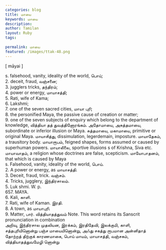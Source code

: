 ```yaml
---
categories: blog
title: மாயை
keywords: மாயை
description: 
author: Tamilan
layout: Ruby
tags: 
 
permalink: மாயை
featured: /images/ttak-48.png
---
```

  
[ māyai ]  
  
s. falsehood, vanity, ideality of the world, பொய்;   
2. deceit, fraud, வஞ்சனை;   
3. jugglers tricks, தந்திரம்;   
4. power or energy, மாயாசத்தி;   
5. Rati, wife of Kama;   
6. Lakshmi;   
7. one of the seven sacred cities, மாயா புரி;   
8. the personified Maya, the passive cause of creation or matter;   
9. one of the seven subjects of enquiry which belong to the department of knowledge, வித்தியா தத் துவத்தினோரங்கம். அதோமாயை, அசுத்தமாயை, subordinate or inferior illusion or Maya. சுத்தமாயை, மகாமாயை, primitive or original Maya. மாயாசித்து, dissimulation, legerdemain, imposture. மாயாதேகம், a trausitory body. மாயாரூபம், feigned shapes, forms assumed or caused by superhuman powers. மாயாலீலை, sportive illusions s of Krishna, Siva etc. மாயாவாதம், a religion whose doctrines are false, scepticism. மாயோபாதனம், that which is caused by Maya  
s. Falsehood, vanity, ideality of the world, பொய்.   
2. A power or energy, as மாயாசத்தி.   
3. Deceit, fraud, trick. வஞ்சம்.   
4. Tricks, jugglery, இந்திரசாலம்.   
5. Luk shmi. W. p.   
657. MAYA.   
6. Kali, காளி.   
7. Rati, wife of Kaman. இரதி.   
8. A town, as மாயாபுரி.   
9. Matter, பார். வித்தியாதத்துவம் Note. This word retains its Sanscrit pronunciation in combination  
அறிவு, இந்திரசால முதலியன, இரக்கம், இரதிதேவி, இலக்குமி, காளி, சத்தபுரியினொன்று பஞ்ச மாயையினொன்று, அஃது சகத்து ரூபமான அன்னிதாத் தோற்றத் திற்குக் காரணமாகை, பொய் மாயம், மாயாசத்தி, வஞ்சகம், வித்தியாதத்துவமேழி னொன்று